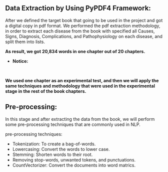 
## Data Extraction by Using PyPDF4 Framework:

After we defined the target book that going to be used in the project and got a digital copy in pdf format. We performed the pdf extraction methodology, in order to extract each disease from the book with specified all Causes, Signs, Diagnosis, Complications, and Pathophysiology on each disease, and split them into lists.

**As result, we got 20,834 words in one chapter out of 20 chapters.**

* **Notice:**

<br />

**We used one chapter as an experimental test, and then we will apply the same techniques and methodology that were used in the experimental stage in the rest of the book chapters.**


## Pre-processing:

In this stage and after extracting the data from the book, we will perform some pre-processing techniques that are commonly used in NLP.

pre-processing techniques:
* Tokenization: To create a bag-of-words.
* Lowercasing: Convert the words to lower case.
* Stemming: Shorten words to their root.
* Removing stop-words, unwanted tokens, and punctuations.
* CountVectorizer: Convert the documents into word matrics.

